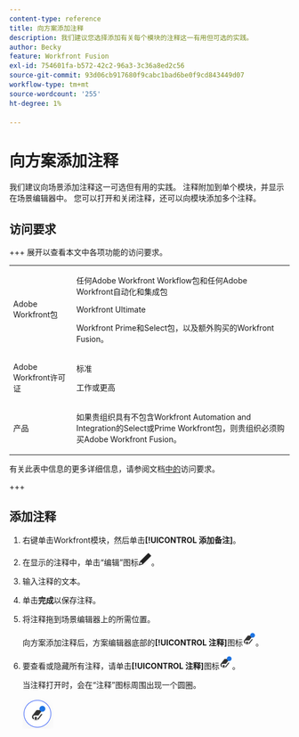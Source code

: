 ```yaml
---
content-type: reference
title: 向方案添加注释
description: 我们建议您选择添加有关每个模块的注释这一有用但可选的实践。
author: Becky
feature: Workfront Fusion
exl-id: 754601fa-b572-42c2-96a3-3c36a8ed2c56
source-git-commit: 93d06cb917680f9cabc1bad6be0f9cd843449d07
workflow-type: tm+mt
source-wordcount: '255'
ht-degree: 1%

---
```


# 向方案添加注释

我们建议向场景添加注释这一可选但有用的实践。 注释附加到单个模块，并显示在场景编辑器中。 您可以打开和关闭注释，还可以向模块添加多个注释。

## 访问要求

+++ 展开以查看本文中各项功能的访问要求。

<table style="table-layout:auto">
 <col> 
 <col> 
 <tbody> 
  <tr> 
   <td role="rowheader">Adobe Workfront包</td> 
   <td> <p>任何Adobe Workfront Workflow包和任何Adobe Workfront自动化和集成包</p><p>Workfront Ultimate</p><p>Workfront Prime和Select包，以及额外购买的Workfront Fusion。</p> </td> 
  </tr> 
  <tr data-mc-conditions=""> 
   <td role="rowheader">Adobe Workfront许可证</td> 
   <td> <p>标准</p><p>工作或更高</p> </td> 
  </tr> 
  <tr> 
   <td role="rowheader">产品</td> 
   <td>
   <p>如果贵组织具有不包含Workfront Automation and Integration的Select或Prime Workfront包，则贵组织必须购买Adobe Workfront Fusion。</li></ul>
   </td> 
  </tr>
 </tbody> 
</table>

有关此表中信息的更多详细信息，请参阅文档[中的](/help/workfront-fusion/references/licenses-and-roles/access-level-requirements-in-documentation.md)访问要求。

+++

## 添加注释

1. 右键单击Workfront模块，然后单击&#x200B;**[!UICONTROL 添加备注]**。
1. 在显示的注释中，单击“编辑”图标![“编辑”图标](assets/edit-note.png)。
1. 输入注释的文本。
1. 单击&#x200B;**完成**&#x200B;以保存注释。
1. 将注释拖到场景编辑器上的所需位置。

   向方案添加注释后，方案编辑器底部的&#x200B;**[!UICONTROL 注释]**&#x200B;图标![注释图标上会显示一个蓝色圆点，圆点为](assets/notes-icon-w-dot.png)。

1. 要查看或隐藏所有注释，请单击&#x200B;**[!UICONTROL 注释]**&#x200B;图标![带点的注释图标](assets/notes-icon-w-dot.png)。

   当注释打开时，会在“注释”图标周围出现一个圆圈。

   ![带圆圈的注释图标](assets/notes-icon-with-circle.png)
